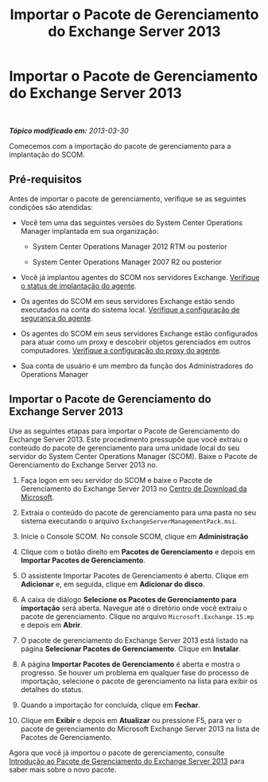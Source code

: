 ﻿---
title: Importar o Pacote de Gerenciamento do Exchange Server 2013
TOCTitle: Importar o Pacote de Gerenciamento do Exchange Server 2013
ms:assetid: dc929928-61b8-448b-9ae5-d3fa73a18ee9
ms:mtpsurl: https://technet.microsoft.com/pt-br/library/Dn195914(v=EXCHG.150)
ms:contentKeyID: 53275647
ms.date: 08/29/2014
mtps_version: v=EXCHG.150
ms.translationtype: HT
---

# Importar o Pacote de Gerenciamento do Exchange Server 2013

 

_**Tópico modificado em:**  2013-03-30_

Comecemos com a importação do pacote de gerenciamento para a implantação do SCOM.

## Pré-requisitos

Antes de importar o pacote de gerenciamento, verifique se as seguintes condições são atendidas:

  - Você tem uma das seguintes versões do System Center Operations Manager implantada em sua organização:
    
      - System Center Operations Manager 2012 RTM ou posterior
    
      - System Center Operations Manager 2007 R2 ou posterior

  - Você já implantou agentes do SCOM nos servidores Exchange. [Verifique o status de implantação do agente](procedures-related-to-deployment.md).

  - Os agentes do SCOM em seus servidores Exchange estão sendo executados na conta do sistema local. [Verifique a configuração de segurança do agente](procedures-related-to-deployment.md).

  - Os agentes do SCOM em seus servidores Exchange estão configurados para atuar como um proxy e descobrir objetos gerenciados em outros computadores. [Verifique a configuração do proxy do agente](procedures-related-to-deployment.md).

  - Sua conta de usuário é um membro da função dos Administradores do Operations Manager

## Importar o Pacote de Gerenciamento do Exchange Server 2013

Use as seguintes etapas para importar o Pacote de Gerenciamento do Exchange Server 2013. Este procedimento pressupõe que você extraiu o conteúdo do pacote de gerenciamento para uma unidade local do seu servidor do System Center Operations Manager (SCOM). Baixe o Pacote de Gerenciamento do Exchange Server 2013 no.

1.  Faça logon em seu servidor do SCOM e baixe o Pacote de Gerenciamento do Exchange Server 2013 no [Centro de Download da Microsoft](http://go.microsoft.com/fwlink/p/?linkid=268587).

2.  Extraia o conteúdo do pacote de gerenciamento para uma pasta no seu sistema executando o arquivo `ExchangeServerManagementPack.msi`.

3.  Inicie o Console SCOM. No console SCOM, clique em **Administração**

4.  Clique com o botão direito em **Pacotes de Gerenciamento** e depois em **Importar Pacotes de Gerenciamento**.

5.  O assistente Importar Pacotes de Gerenciamento é aberto. Clique em **Adicionar** e, em seguida, clique em **Adicionar do disco**.

6.  A caixa de diálogo **Selecione os Pacotes de Gerenciamento para importação** será aberta. Navegue até o diretório onde você extraiu o pacote de gerenciamento. Clique no arquivo `Microsoft.Exchange.15.mp` e depois em **Abrir**.

7.  O pacote de gerenciamento do Exchange Server 2013 está listado na página **Selecionar Pacotes de Gerenciamento**. Clique em **Instalar**.

8.  A página **Importar Pacotes de Gerenciamento** é aberta e mostra o progresso. Se houver um problema em qualquer fase do processo de importação, selecione o pacote de gerenciamento na lista para exibir os detalhes do status.

9.  Quando a importação for concluída, clique em **Fechar**.

10. Clique em **Exibir** e depois em **Atualizar** ou pressione F5, para ver o pacote de gerenciamento do Microsoft Exchange Server 2013 na lista de Pacotes de Gerenciamento.

Agora que você já importou o pacote de gerenciamento, consulte [Introdução ao Pacote de Gerenciamento do Exchange Server 2013](getting-started-with-exchange-server-2013-management-pack.md) para saber mais sobre o novo pacote.

